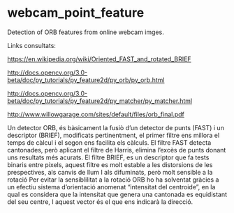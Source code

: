 # webcam_point_feature
Detection of ORB features from online webcam imges.

Links consultats:

https://en.wikipedia.org/wiki/Oriented_FAST_and_rotated_BRIEF

http://docs.opencv.org/3.0-beta/doc/py_tutorials/py_feature2d/py_orb/py_orb.html

http://docs.opencv.org/3.0-beta/doc/py_tutorials/py_feature2d/py_matcher/py_matcher.html

http://www.willowgarage.com/sites/default/files/orb_final.pdf


Un detector ORB, és bàsicament la fusiò d’un detector de punts (FAST) i un descriptor (BRIEF), modificats pertinentment, el primer filtre ens millora el temps de càlcul i el segon ens facilita els càlculs.
El filtre FAST detecta cantonades, però  aplicant el filtre de Harris, elimina l’excès de punts donant uns resultats més acurats. 
El filtre BRIEF, es un descriptor que fa tests binaris entre pixels, aquest filtre es molt estable a les distorsions de les prespectives, als canvis de llum I als difuminats, però molt sensible a la rotació
Per evitar la sensiblilitat a la rotació ORB ho ha solventat gràcies a  un efectiu sistema d’orientació anomenat “intensitat del centroide”, en la qual  es considera que la intensitat que genera una cantonada es equidistant del seu centre, I aquest vector és el que ens indicarà la direcció.
